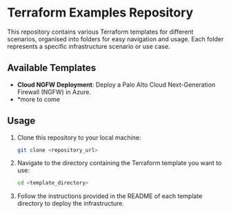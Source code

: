 # Terraform Examples Repository

This repository contains various Terraform templates for different scenarios, organised into folders for easy navigation and usage. Each folder represents a specific infrastructure scenario or use case.

## Available Templates

- **Cloud NGFW Deployment**: Deploy a Palo Alto Cloud Next-Generation Firewall (NGFW) in Azure.
- *more to come

## Usage

1. Clone this repository to your local machine:

    ```bash
    git clone <repository_url>
    ```

2. Navigate to the directory containing the Terraform template you want to use:

    ```bash
    cd <template_directory>
    ```

3. Follow the instructions provided in the README of each template directory to deploy the infrastructure.
